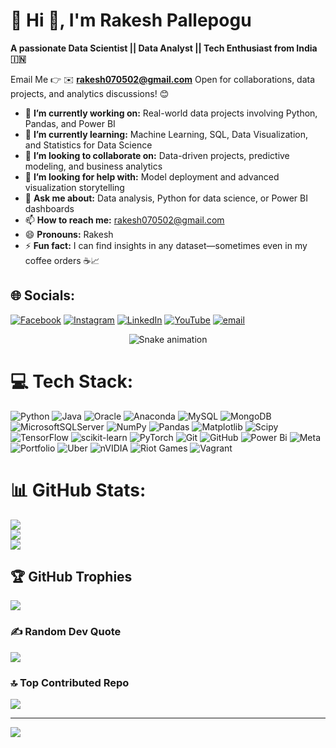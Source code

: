 # 💫 Hi 👋, I'm Rakesh Pallepogu
**A passionate Data Scientist || Data Analyst || Tech Enthusiast from India 🇮🇳**

Email Me 👉 ✉️ **rakesh070502@gmail.com** Open for collaborations, data projects, and analytics discussions! 😊

- 🔭 **I’m currently working on:** Real-world data projects involving Python, Pandas, and Power BI
- 🌱 **I’m currently learning:** Machine Learning, SQL, Data Visualization, and Statistics for Data Science
- 👯 **I’m looking to collaborate on:** Data-driven projects, predictive modeling, and business analytics
- 🤔 **I’m looking for help with:** Model deployment and advanced visualization storytelling
- 💬 **Ask me about:** Data analysis, Python for data science, or Power BI dashboards
- 📫 **How to reach me:** rakesh070502@gmail.com
- 😄 **Pronouns:** Rakesh
- ⚡ **Fun fact:** I can find insights in any dataset—sometimes even in my coffee orders ☕📈

## 🌐 Socials:
[![Facebook](https://img.shields.io/badge/Facebook-%231877F2.svg?logo=Facebook&logoColor=white)](https://facebook.com/P.Rakesh) [![Instagram](https://img.shields.io/badge/Instagram-%23E4405F.svg?logo=Instagram&logoColor=white)](https://instagram.com/https://www.instagram.com/rakesh__03__07/) [![LinkedIn](https://img.shields.io/badge/LinkedIn-%230077B5.svg?logo=linkedin&logoColor=white)](https://linkedin.com/in/https://www.linkedin.com/in/rakesh-pallepogu-225b7b2a1/) [![YouTube](https://img.shields.io/badge/YouTube-%23FF0000.svg?logo=YouTube&logoColor=white)](https://youtube.com/@https://www.youtube.com/@Rakesh-d6z8l) [![email](https://img.shields.io/badge/Email-D14836?logo=gmail&logoColor=white)](mailto:rakesh070502@gmail.com) 

<!-- Snake Game Repo View -->

<div align="center">
  <img src="https://profile-readme-generator.com/assets/snake.svg" alt="Snake animation" />
</div>

# 💻 Tech Stack:
![Python](https://img.shields.io/badge/python-3670A0?style=for-the-badge&logo=python&logoColor=ffdd54) ![Java](https://img.shields.io/badge/java-%23ED8B00.svg?style=for-the-badge&logo=openjdk&logoColor=white) ![Oracle](https://img.shields.io/badge/Oracle-F80000?style=for-the-badge&logo=oracle&logoColor=white) ![Anaconda](https://img.shields.io/badge/Anaconda-%2344A833.svg?style=for-the-badge&logo=anaconda&logoColor=white) ![MySQL](https://img.shields.io/badge/mysql-4479A1.svg?style=for-the-badge&logo=mysql&logoColor=white) ![MongoDB](https://img.shields.io/badge/MongoDB-%234ea94b.svg?style=for-the-badge&logo=mongodb&logoColor=white) ![MicrosoftSQLServer](https://img.shields.io/badge/Microsoft%20SQL%20Server-CC2927?style=for-the-badge&logo=microsoft%20sql%20server&logoColor=white) ![NumPy](https://img.shields.io/badge/numpy-%23013243.svg?style=for-the-badge&logo=numpy&logoColor=white) ![Pandas](https://img.shields.io/badge/pandas-%23150458.svg?style=for-the-badge&logo=pandas&logoColor=white) ![Matplotlib](https://img.shields.io/badge/Matplotlib-%23ffffff.svg?style=for-the-badge&logo=Matplotlib&logoColor=black) ![Scipy](https://img.shields.io/badge/SciPy-%230C55A5.svg?style=for-the-badge&logo=scipy&logoColor=%white) ![TensorFlow](https://img.shields.io/badge/TensorFlow-%23FF6F00.svg?style=for-the-badge&logo=TensorFlow&logoColor=white) ![scikit-learn](https://img.shields.io/badge/scikit--learn-%23F7931E.svg?style=for-the-badge&logo=scikit-learn&logoColor=white) ![PyTorch](https://img.shields.io/badge/PyTorch-%23EE4C2C.svg?style=for-the-badge&logo=PyTorch&logoColor=white) ![Git](https://img.shields.io/badge/git-%23F05033.svg?style=for-the-badge&logo=git&logoColor=white) ![GitHub](https://img.shields.io/badge/github-%23121011.svg?style=for-the-badge&logo=github&logoColor=white) ![Power Bi](https://img.shields.io/badge/power_bi-F2C811?style=for-the-badge&logo=powerbi&logoColor=black) ![Meta](https://img.shields.io/badge/Meta-%230467DF.svg?style=for-the-badge&logo=Meta&logoColor=white) ![Portfolio](https://img.shields.io/badge/Portfolio-%23000000.svg?style=for-the-badge&logo=firefox&logoColor=#FF7139) ![Uber](https://img.shields.io/badge/Uber-%23000000.svg?style=for-the-badge&logo=Uber&logoColor=white) ![nVIDIA](https://img.shields.io/badge/nVIDIA-%2376B900.svg?style=for-the-badge&logo=nVIDIA&logoColor=white) ![Riot Games](https://img.shields.io/badge/riotgames-D32936.svg?style=for-the-badge&logo=riotgames&logoColor=white) ![Vagrant](https://img.shields.io/badge/vagrant-%231563FF.svg?style=for-the-badge&logo=vagrant&logoColor=white)
# 📊 GitHub Stats:
![](https://github-readme-stats.vercel.app/api?username=rakesh007-DS&theme=dark&hide_border=false&include_all_commits=false&count_private=false)<br/>
![](https://nirzak-streak-stats.vercel.app/?user=rakesh007-DS&theme=dark&hide_border=false)<br/>
![](https://github-readme-stats.vercel.app/api/top-langs/?username=rakesh007-DS&theme=dark&hide_border=false&include_all_commits=false&count_private=false&layout=compact)

## 🏆 GitHub Trophies
![](https://github-profile-trophy.vercel.app/?username=rakesh007-DS&theme=radical&no-frame=false&no-bg=true&margin-w=4)

### ✍️ Random Dev Quote
![](https://quotes-github-readme.vercel.app/api?type=horizontal&theme=radical)

### 🔝 Top Contributed Repo
![](https://github-contributor-stats.vercel.app/api?username=rakesh007-DS&limit=5&theme=dark&combine_all_yearly_contributions=true)

---
[![](https://visitcount.itsvg.in/api?id=rakesh007-DS&icon=0&color=0)](https://visitcount.itsvg.in)

<!-- Proudly created with GPRM ( https://gprm.itsvg.in ) -->
